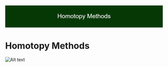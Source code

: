 ![](https://github.com/MarkMH/homotopy_methods/blob/c9ab800a09babfde97844d726595457bf5138a6c/Homotopy_Methods%20(2).png)

# Homotopy Methods

<img src="https://drive.google.com/file/d/1a3NqQ5JeGW8QZSdKQnWn248NxYr0qJ6R/preview" alt="Alt text" title="Optional title">


